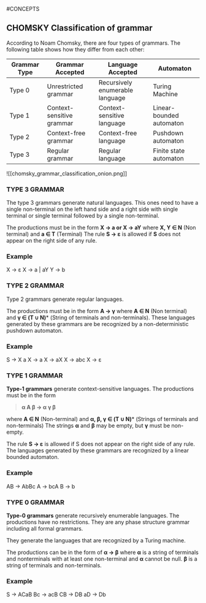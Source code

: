 #CONCEPTS 

## CHOMSKY Classification of grammar

According to Noam Chomsky, there are four types of grammars. The following table shows how they differ from each other: 

|Grammar Type|Grammar Accepted|Language Accepted|Automaton|
|---|---|---|---|
|Type 0|Unrestricted grammar|Recursively enumerable language|Turing Machine|
|Type 1|Context-sensitive grammar|Context-sensitive language|Linear-bounded automaton|
|Type 2|Context-free grammar|Context-free language|Pushdown automaton|
|Type 3|Regular grammar|Regular language|Finite state automaton|
![[chomsky_grammar_classification_onion.png]]

### TYPE 3 GRAMMAR 

The type 3 grammars generate natural languages.
This ones need to have a single non-terminal on the left hand side and a right side with single terminal or single terminal followed by a single non-terminal. 

The productions must be in the form **X → a or X → aY**
where **X, Y ∈ N** (Non terminal)
and **a ∈ T** (Terminal)
The rule **S → ε** is allowed if **S** does not appear on the right side of any rule.

### Example

X → ε 
X → a | aY
Y → b


### TYPE 2 GRAMMAR

Type 2 grammars generate regular languages.

The productions must be in the form **A → γ**
where **A ∈ N** (Non terminal)
and **γ ∈ (T ∪ N)*** (String of terminals and non-terminals).
These languages generated by these grammars are be recognized by a non-deterministic pushdown automaton.

### Example

S → X a 
X → a 
X → aX 
X → abc 
X → ε


### TYPE 1 GRAMMAR

**Type-1 grammars** generate context-sensitive languages. The productions must be in the form

>**α A β → α γ β**

where **A ∈ N** (Non-terminal)
and **α, β, γ ∈ (T ∪ N)*** (Strings of terminals and non-terminals)
The strings **α** and **β** may be empty, but **γ** must be non-empty.

The rule **S → ε** is allowed if S does not appear on the right side of any rule. The languages generated by these grammars are recognized by a linear bounded automaton.

### Example

AB → AbBc 
A → bcA 
B → b

### TYPE 0 GRAMMAR

**Type-0 grammars** generate recursively enumerable languages. The productions have no restrictions. They are any phase structure grammar including all formal grammars.

They generate the languages that are recognized by a Turing machine.

The productions can be in the form of **α → β** where **α** is a string of terminals and nonterminals with at least one non-terminal and **α** cannot be null. **β** is a string of terminals and non-terminals.

### Example

S → ACaB 
Bc → acB 
CB → DB 
aD → Db